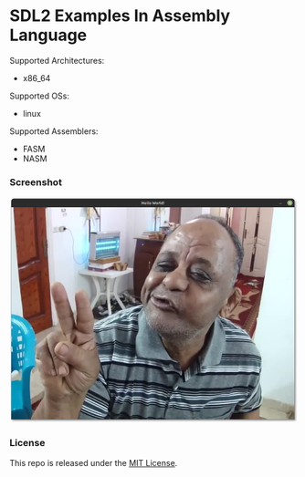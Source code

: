 # SDL2 Examples In Assembly Language

Supported Architectures:
 - x86_64

Supported OSs:
 - linux

Supported Assemblers:
 - FASM
 - NASM

### Screenshot

<img src="https://raw.githubusercontent.com/thechampagne/sdl2-asm/main/.github/assets/screenshot.png"/>

### License

This repo is released under the [MIT License](https://github.com/thechampagne/sdl2-asm/blob/main/LICENSE).
